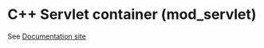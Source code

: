 # C++ Servlet container (mod_servlet)

See [Documentation site](https://novalexei.github.io/mod_servlet/)
